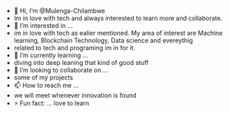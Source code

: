 - 👋 Hi, I’m @Mulenga-Chilambwe
- Im in love with tech and always interested to  learn more and collaborate.
- 👀 I’m interested in ...
- im in love with tech as ealier mentioned. My area of interest are Machine learning, Blockchain Technology, Data science and evereythig
- related to tech and programing im in for it.
- 🌱 I’m currently learning ...
- diving into deep leaning that kind of good stuff
- 💞️ I’m looking to collaborate on ...
- some of my projects
- 📫 How to reach me ...
- we will meet whenever innovation is found
- ⚡ Fun fact: ... love to learn

<!---
Mulenga-Chilambwe/Mulenga-Chilambwe is a ✨ special ✨ repository because its `README.md` (this file) appears on your GitHub profile.
You can click the Preview link to take a look at your changes.
--->
